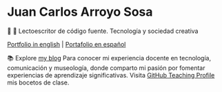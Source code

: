 # Juan Carlos Arroyo Sosa
💾 🎨 Lectoescritor de código fuente. Tecnología y sociedad creativa

[Portfolio in english](https://www.jcarroyos.art/docs/intro) | [Portafolio en español](https://jcarroyos.art/es/docs/intro)

📚 Explore [my blog](https://jcarroyos.art/blog) Para conocer mi experiencia docente en tecnología, comunicación y museología, donde comparto mi pasión por fomentar experiencias de aprendizaje significativas. Visita [GitHub Teaching Profile](https://github.com/jcarroyos-teaching) mis bocetos de clase.
